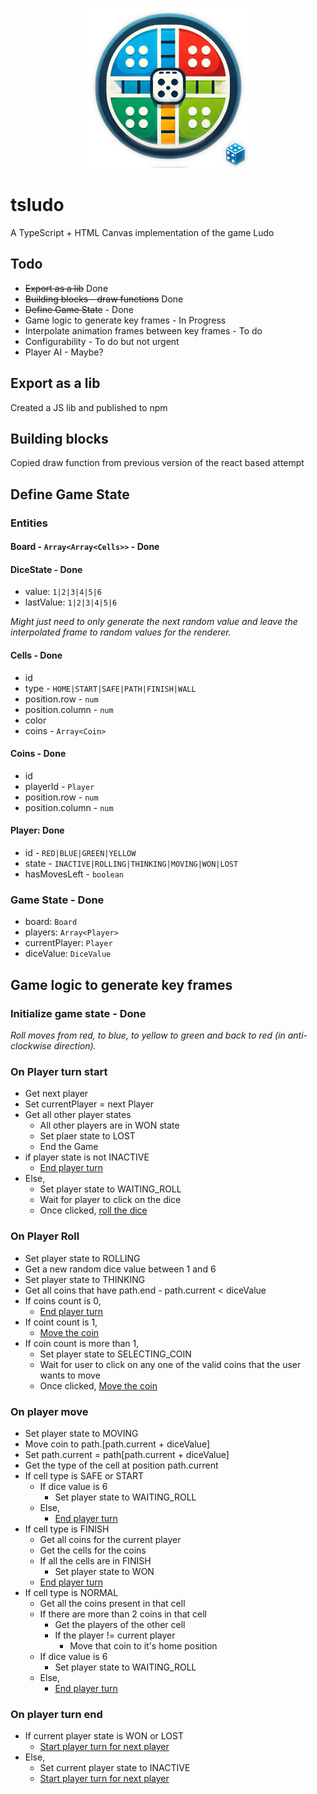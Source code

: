 <p align="center">
  <img src="https://github.com/MajorAchilles/tsludo/raw/rewrite-v1/public/tsludo_256x256.png" alt="Ludo Logo">
</p>

# tsludo
A TypeScript + HTML Canvas implementation of the game Ludo

## Todo
* ~~Export as a lib~~ Done
* ~~Building blocks - draw functions~~ Done
* ~~Define Game State~~ - Done
* Game logic to generate key frames - In Progress
* Interpolate animation frames between key frames - To do
* Configurability - To do but not urgent
* Player AI - Maybe?


## Export as a lib
Created a JS lib and published to npm

## Building blocks
Copied draw function from previous version of the react based attempt

## Define Game State

### Entities

#### Board - `Array<Array<Cells>>` - Done

#### DiceState - Done
* value: `1|2|3|4|5|6`
* lastValue: `1|2|3|4|5|6`

_Might just need to only generate the next random value and leave the interpolated frame to random values for the renderer._

#### Cells - Done
* id
* type - `HOME|START|SAFE|PATH|FINISH|WALL`
* position.row - `num`
* position.column - `num`
* color
* coins - `Array<Coin>`

#### Coins - Done
* id
* playerId - `Player`
* position.row - `num`
* position.column - `num`

#### Player: Done
* id - `RED|BLUE|GREEN|YELLOW`
* state - `INACTIVE|ROLLING|THINKING|MOVING|WON|LOST`
* hasMovesLeft - `boolean`

### Game State - Done
* board: `Board`
* players: `Array<Player>`
* currentPlayer: `Player`
* diceValue: `DiceValue`

## Game logic to generate key frames

### Initialize game state - Done

_Roll moves from red, to blue, to yellow to green and back to red (in anti-clockwise direction)._

### On Player turn start

* Get next player
* Set currentPlayer = next Player
* Get all other player states
  * All other players are in WON state
  * Set plaer state to LOST
  * End the Game
* if player state is not INACTIVE
    * [End player turn](#on-player-turn-end)
* Else,
    * Set player state to WAITING_ROLL
    * Wait for player to click on the dice
    * Once clicked, [roll the dice](#on-player-roll)
    
### On Player Roll
* Set player state to ROLLING
* Get a new random dice value between 1 and 6
* Set player state to THINKING
* Get all coins that have path.end - path.current < diceValue
* If coins count is 0,
  * [End player turn](#on-player-turn-end)
* If coint count is 1,
  * [Move the coin](#on-player-move)
* If coin count is more than 1,
  * Set player state to SELECTING_COIN
  * Wait for user to click on any one of the valid coins that the user wants to move
  * Once clicked, [Move the coin](#on-player-move)


### On player move

* Set player state to MOVING
* Move coin to path.[path.current + diceValue]
* Set path.current = path[path.current + diceValue]
* Get the type of the cell at position path.current
* If cell type is SAFE or START
  * If dice value is 6
      * Set player state to WAITING_ROLL
  * Else,
      * [End player turn](#on-player-turn-end)
* If cell type is FINISH
  * Get all coins for the current player
  * Get the cells for the coins
  * If all the cells are in FINISH
    * Set player state to WON
  * [End player turn](#on-player-turn-end)
* If cell type is NORMAL
  * Get all the coins present in that cell
  * If there are more than 2 coins in that cell
    * Get the players of the other cell
    * If the player != current player
      * Move that coin to it's home position
  * If dice value is 6
      * Set player state to WAITING_ROLL
  * Else,
      * [End player turn](#on-player-turn-end)

### On player turn end

* If current player state is WON or LOST
    * [Start player turn for next player](#on-player-turn-start)
* Else,
    * Set current player state to INACTIVE
    * [Start player turn for next player](#on-player-turn-start)